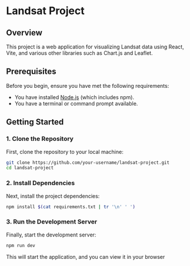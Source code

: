 # Landsat Project

## Overview
This project is a web application for visualizing Landsat data using React, Vite, and various other libraries such as Chart.js and Leaflet.

## Prerequisites
Before you begin, ensure you have met the following requirements:
- You have installed [Node.js](https://nodejs.org/) (which includes npm).
- You have a terminal or command prompt available.

## Getting Started

### 1. Clone the Repository
First, clone the repository to your local machine:
```sh
git clone https://github.com/your-username/landsat-project.git
cd landsat-project
```

### 2. Install Dependencies
Next, install the project dependencies:

```sh
npm install $(cat requirements.txt | tr '\n' ' ')
```


### 3. Run the Development Server
Finally, start the development server:

```sh
npm run dev
```

This will start the application, and you can view it in your browser
